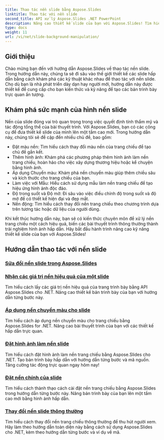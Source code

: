 ```yaml
---
title: Thao tác nền slide bằng Aspose.Slides
linktitle: Thao tác với nền slide
second_title: API xử lý Aspose.Slides .NET PowerPoint
description: Nâng cao thiết kế slide của bạn với Aspose.Slides! Tìm hiểu cách thao tác với nền trang chiếu trong hướng dẫn toàn diện này. Hướng dẫn từng bước và ví dụ về mã được cung cấp.
type: docs
weight: 11
url: /vi/net/slide-background-manipulation/
---
```


## Giới thiệu

Chào mừng bạn đến với hướng dẫn Aspose.Slides về thao tác nền slide. Trong hướng dẫn này, chúng ta sẽ đi sâu vào thế giới thiết kế các slide hấp dẫn bằng cách khám phá các kỹ thuật khác nhau để thao tác với nền slide. Cho dù bạn là nhà phát triển dày dạn hay người mới, hướng dẫn này được thiết kế để cung cấp cho bạn kiến thức và kỹ năng để tạo các bản trình bày trực quan ấn tượng.

## Khám phá sức mạnh của hình nền slide

Nền của slide đóng vai trò quan trọng trong việc quyết định tính thẩm mỹ và tác động tổng thể của bài thuyết trình. Với Aspose.Slides, bạn có các công cụ để đưa thiết kế slide của mình lên một tầm cao mới. Trong hướng dẫn này, chúng tôi sẽ đề cập đến nhiều chủ đề, bao gồm:

- Đặt màu nền: Tìm hiểu cách thay đổi màu nền của trang chiếu để tạo chủ đề gắn kết.
- Thêm hình ảnh: Khám phá các phương pháp thêm hình ảnh làm nền trang chiếu, hoàn hảo cho việc xây dựng thương hiệu hoặc kể chuyện bằng hình ảnh.
- Áp dụng Chuyển màu: Khám phá nền chuyển màu giúp thêm chiều sâu và kích thước cho trang chiếu của bạn.
- Làm việc với Mẫu: Hiểu cách sử dụng mẫu làm nền trang chiếu để tạo hiệu ứng hình ảnh độc đáo.
- Độ trong suốt và Độ mờ: Đi sâu vào việc điều chỉnh độ trong suốt và độ mờ để có thiết kế hiện đại và đẹp mắt.
- Nền động: Tìm hiểu cách thay đổi nền trang chiếu theo chương trình dựa trên tương tác hoặc dữ liệu của người dùng.

Khi kết thúc hướng dẫn này, bạn sẽ có kiến thức chuyên môn để xử lý nền trang chiếu một cách hiệu quả, biến các bài thuyết trình thông thường thành trải nghiệm hình ảnh hấp dẫn. Hãy bắt đầu hành trình nâng cao kỹ năng thiết kế slide của bạn với Aspose.Slides!

## Hướng dẫn thao tác với nền slide
### [Sửa đổi nền slide trong Aspose.Slides](./slide-background-modification/)
### [Nhận các giá trị nền hiệu quả của một slide](./get-background-effective-values/)
Tìm hiểu cách lấy các giá trị nền hiệu quả của trang trình bày bằng API Aspose.Slides cho .NET. Nâng cao thiết kế bản trình bày của bạn với hướng dẫn từng bước này.
### [Áp dụng nền chuyển màu cho slide](./apply-gradient-background/)
Tìm hiểu cách áp dụng nền chuyển màu cho trang chiếu bằng Aspose.Slides for .NET. Nâng cao bài thuyết trình của bạn với các thiết kế hấp dẫn trực quan.
### [Đặt hình ảnh làm nền slide](./set-image-as-background/)
Tìm hiểu cách đặt hình ảnh làm nền trang chiếu bằng Aspose.Slides cho .NET. Tạo bản trình bày hấp dẫn với hướng dẫn từng bước và mã nguồn. Tăng cường tác động trực quan ngay hôm nay!
### [Đặt nền chính của slide](./set-slide-background-master/)
Tìm hiểu cách thành thạo cách cài đặt nền trang chiếu bằng Aspose.Slides trong hướng dẫn từng bước này. Nâng bản trình bày của bạn lên một tầm cao mới bằng hình ảnh hấp dẫn.
### [Thay đổi nền slide thông thường](./change-slide-background-normal/)
Tìm hiểu cách thay đổi nền trang chiếu thông thường để thu hút người xem. Hãy làm theo hướng dẫn toàn diện này bằng cách sử dụng Aspose.Slides cho .NET, kèm theo hướng dẫn từng bước và ví dụ về mã.